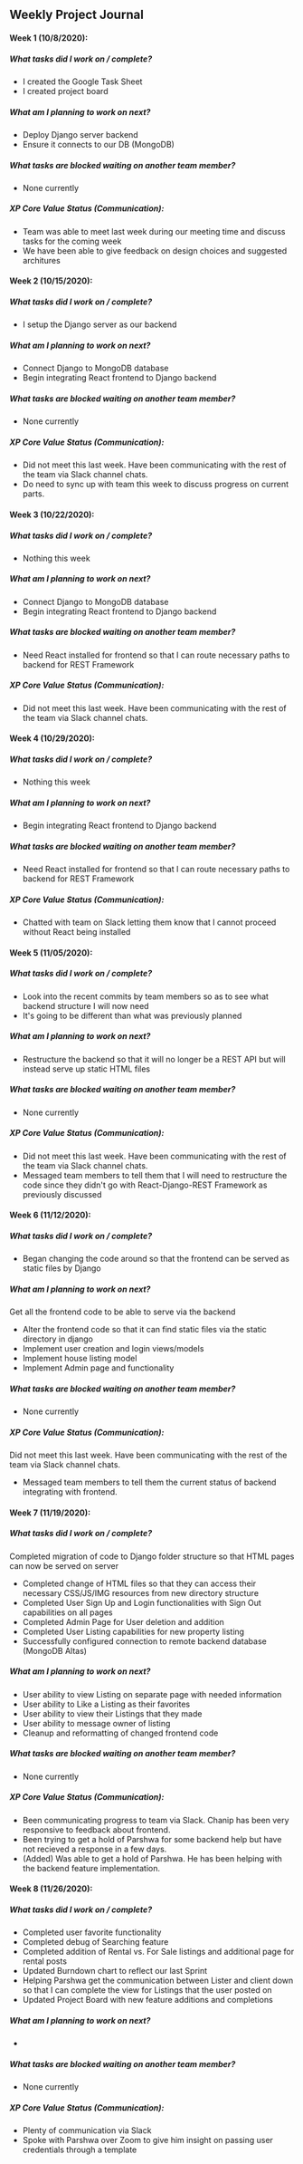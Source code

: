 ## Weekly Project Journal 

#### Week 1 (10/8/2020):

##### What tasks did I work on / complete?
- I created the Google Task Sheet
- I created project board

##### What am I planning to work on next?
- Deploy Django server backend
- Ensure it connects to our DB (MongoDB)

##### What tasks are blocked waiting on another team member?
- None currently

##### XP Core Value Status (Communication):
- Team was able to meet last week during our meeting time and discuss tasks for the coming week
- We have been able to give feedback on design choices and suggested architures

#### Week 2 (10/15/2020):

##### What tasks did I work on / complete?
- I setup the Django server as our backend

##### What am I planning to work on next?
- Connect Django to MongoDB database
- Begin integrating React frontend to Django backend

##### What tasks are blocked waiting on another team member?
- None currently

##### XP Core Value Status (Communication):
- Did not meet this last week. Have been communicating with the rest of the team via Slack channel chats.
- Do need to sync up with team this week to discuss progress on current parts.

#### Week 3 (10/22/2020):

##### What tasks did I work on / complete?
- Nothing this week

##### What am I planning to work on next?
- Connect Django to MongoDB database
- Begin integrating React frontend to Django backend

##### What tasks are blocked waiting on another team member?
- Need React installed for frontend so that I can route necessary paths to backend for REST Framework

##### XP Core Value Status (Communication):
- Did not meet this last week. Have been communicating with the rest of the team via Slack channel chats.

#### Week 4 (10/29/2020):

##### What tasks did I work on / complete?
- Nothing this week

##### What am I planning to work on next?
- Begin integrating React frontend to Django backend

##### What tasks are blocked waiting on another team member?
- Need React installed for frontend so that I can route necessary paths to backend for REST Framework

##### XP Core Value Status (Communication):
- Chatted with team on Slack letting them know that I cannot proceed without React being installed

#### Week 5 (11/05/2020):

##### What tasks did I work on / complete?
- Look into the recent commits by team members so as to see what backend structure I will now need
- It's going to be different than what was previously planned

##### What am I planning to work on next?
- Restructure the backend so that it will no longer be a REST API but will instead serve up static HTML files

##### What tasks are blocked waiting on another team member?
- None currently

##### XP Core Value Status (Communication):
- Did not meet this last week. Have been communicating with the rest of the team via Slack channel chats.
- Messaged team members to tell them that I will need to restructure the code since they didn't go with React-Django-REST Framework as previously discussed

#### Week 6 (11/12/2020):

##### What tasks did I work on / complete?
- Began changing the code around so that the frontend can be served as static files by Django

##### What am I planning to work on next?
Get all the frontend code to be able to serve via the backend
- Alter the frontend code so that it can find static files via the static directory in django
- Implement user creation and login views/models
- Implement house listing model
- Implement Admin page and functionality

##### What tasks are blocked waiting on another team member?
- None currently

##### XP Core Value Status (Communication):
Did not meet this last week. Have been communicating with the rest of the team via Slack channel chats.
- Messaged team members to tell them the current status of backend integrating with frontend.

#### Week 7 (11/19/2020):

##### What tasks did I work on / complete?
Completed migration of code to Django folder structure so that HTML pages can now be served on server
- Completed change of HTML files so that they can access their necessary CSS/JS/IMG resources from new directory structure
- Completed User Sign Up and Login functionalities with Sign Out capabilities on all pages
- Completed Admin Page for User deletion and addition
- Completed User Listing capabilities for new property listing
- Successfully configured connection to remote backend database (MongoDB Altas)

##### What am I planning to work on next?
- User ability to view Listing on separate page with needed information
- User ability to Like a Listing as their favorites
- User ability to view their Listings that they made
- User ability to message owner of listing
- Cleanup and reformatting of changed frontend code

##### What tasks are blocked waiting on another team member?
- None currently

##### XP Core Value Status (Communication):
- Been communicating progress to team via Slack. Chanip has been very responsive to feedback about frontend.
- Been trying to get a hold of Parshwa for some backend help but have not recieved a response in a few days.
- (Added) Was able to get a hold of Parshwa. He has been helping with the backend feature implementation.
#### Week 8 (11/26/2020):

##### What tasks did I work on / complete?
- Completed user favorite functionality
- Completed debug of Searching feature
- Completed addition of Rental vs. For Sale listings and additional page for rental posts
- Updated Burndown chart to reflect our last Sprint
- Helping Parshwa get the communication between Lister and client down so that I can complete the view for Listings that the user posted on
- Updated Project Board with new feature additions and completions

##### What am I planning to work on next?
- 

##### What tasks are blocked waiting on another team member?
- None currently

##### XP Core Value Status (Communication):
- Plenty of communication via Slack
- Spoke with Parshwa over Zoom to give him insight on passing user credentials through a template



